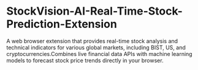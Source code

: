 # StockVision-AI-Real-Time-Stock-Prediction-Extension
A web browser extension that provides real-time stock analysis and technical indicators for various global markets, including BIST, US, and cryptocurrencies.Combines live financial data APIs with machine learning models to forecast stock price trends directly in your browser.
